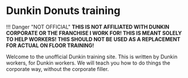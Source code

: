 # Dunkin Donuts training
!!! Danger "NOT OFFICIAL"
    **THIS IS NOT AFFILIATED WITH DUNKIN CORPORATE OR THE FRANCHISE I WORK FOR! THIS IS MEANT SOLELY TO HELP WORKERS! THIS SHOULD NOT BE USED AS A REPLACEMENT FOR ACTUAL ON FLOOR TRAINING!**

Welcome to the unofficial Dunkin training site. This is written by Dunkin workers, for Dunkin workers. We will teach you how to do things the corporate way, without the corporate filler.